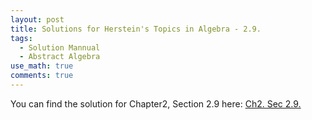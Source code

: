 ```yaml
---
layout: post
title: Solutions for Herstein's Topics in Algebra - 2.9.
tags:
  - Solution Mannual
  - Abstract Algebra
use_math: true
comments: true
---
```

You can find the solution for Chapter2, Section 2.9 here:
[Ch2. Sec 2.9.](/assets/Herstein_Topics_in_Algebra_solution_2.9.pdf)
